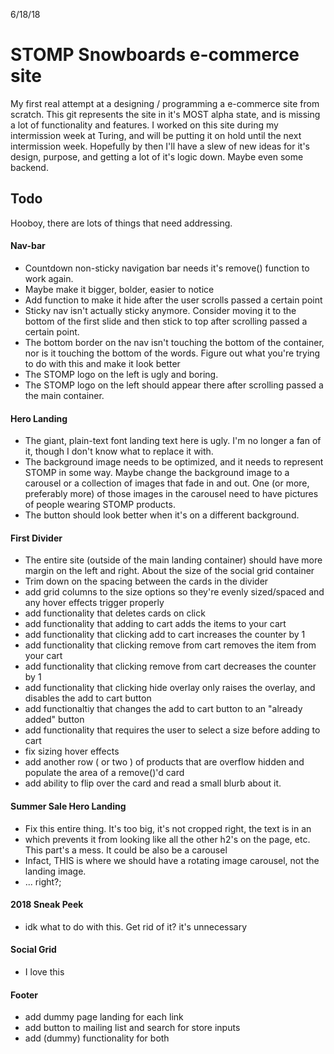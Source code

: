 
6/18/18

# STOMP Snowboards e-commerce site

My first real attempt at a designing / programming a e-commerce site from scratch. This git represents the site in it's MOST alpha state, and is missing a lot of functionality and features. I worked on this site during my intermission week at Turing, and will be putting it on hold until the next intermission week. Hopefully by then I'll have a slew of new ideas for it's design, purpose, and getting a lot of it's logic down. Maybe even some backend.

## Todo

Hooboy, there are lots of things that need addressing.

#### Nav-bar
- Countdown non-sticky navigation bar needs it's remove() function to work again.
- Maybe make it bigger, bolder, easier to notice
- Add function to make it hide after the user scrolls passed a certain point
- Sticky nav isn't actually sticky anymore. Consider moving it to the bottom of the first slide and then stick to top after scrolling passed a certain point.
- The bottom border on the nav isn't touching the bottom of the container, nor is it touching the bottom of the words. Figure out what you're trying to do with this and make it look better
- The STOMP logo on the left is ugly and boring. 
- The STOMP logo on the left should appear there after scrolling passed a the main container. 

#### Hero Landing
- The giant, plain-text font landing text here is ugly. I'm no longer a fan of it, though I don't know what to replace it with.
- The background image needs to be optimized, and it needs to represent STOMP in some way. Maybe change the background image to a carousel or a collection of images that fade in and out. One (or more, preferably more) of those images in the carousel need to have pictures of people wearing STOMP products. 
- The button should look better when it's on a different background.

#### First Divider
- The entire site (outside of the main landing container) should have more margin on the left and right. About the size of the social grid container
- Trim down on the spacing between the cards in the divider
- add grid columns to the size options so they're evenly sized/spaced and any hover effects trigger properly
- add functionality that deletes cards on click
- add functionality that adding to cart adds the items to your cart
- add functionality that clicking add to cart increases the counter by 1
- add functionality that clicking remove from cart removes the item from your cart
- add functionality that clicking remove from cart decreases the counter by 1
- add functionality that clicking hide overlay only raises the overlay, and disables the add to cart button
- add functionaltiy that changes the add to cart button to an "already added" button
- add functionality that requires the user to select a size before adding to cart
- fix sizing hover effects
- add another row ( or two ) of products that are overflow hidden and populate the area of a remove()'d card
- add ability to flip over the card and read a small blurb about it.

#### Summer Sale Hero Landing
- Fix this entire thing. It's too big, it's not cropped right, the text is in an <li> which prevents it from looking like all the other h2's on the page, etc. This part's a mess. It could be also be a carousel
- Infact, THIS is where we should have a rotating image carousel, not the landing image.
- ... right?;
  
#### 2018 Sneak Peek
- idk what to do with this. Get rid of it? it's unnecessary

#### Social Grid
- I love this

#### Footer 
- add dummy page landing for each link
- add button to mailing list and search for store inputs
- add (dummy) functionality for both
